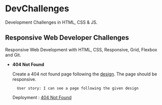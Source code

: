 # DevChallenges
Development Challenges in HTML, CSS &amp; JS.

## Responsive Web Developer Challenges 

Responsive Web Development with HTML, CSS, Responsive, Grid, Flexbox and Git.

* **404 Not Found**

    Create a 404 not found page following the [design](https://www.figma.com/file/QeKWLNhB13zDjJzqR22TKE/404-page-challenge?node-id=1%3A4). The page should be responsive.

        User story: I can see a page following the given design
    
    Deployment : [404 Not Found](https://objective-heisenberg-7d14c2.netlify.app/)
